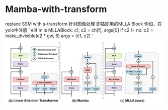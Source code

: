 # Mamba-with-transform
replace SSM with s-transform
针对图像处理 即插即用的MLLA Block
例如，在yolo中注册
'
elif m is MLLABlock:
  c1, c2 = ch[f], args[0]
  if c2 != no:
    c2 = make_divisible(c2 * gw, 8)
  args = [c1, c2]
'
![Image text](https://github.com/ZHjiuang/Mamba-with-transform/blob/main/mlla.png)
